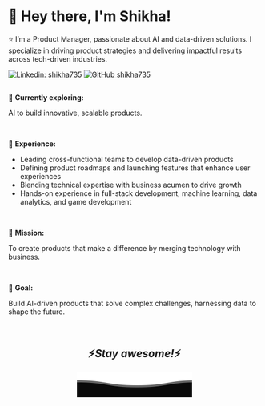 # 👋 Hey there, I'm Shikha!

⭐ I’m a Product Manager, passionate about AI and data-driven solutions. I specialize in driving product strategies and delivering impactful results across tech-driven industries.

[![Linkedin: shikha735](https://img.shields.io/badge/-shikha735-blue?style=flat-square&logo=Linkedin&logoColor=white&link=https://www.linkedin.com/in/shikha735/)](https://www.linkedin.com/in/shikha735/)
[![GitHub shikha735](https://img.shields.io/github/followers/shikha735?label=follow&style=social)](https://github.com/shikha735)

<h2 align='center'></h2>

🌱 **Currently exploring:**  

AI to build innovative, scalable products.

<br>

💼 **Experience:**

- Leading cross-functional teams to develop data-driven products
- Defining product roadmaps and launching features that enhance user experiences
- Blending technical expertise with business acumen to drive growth
- Hands-on experience in full-stack development, machine learning, data analytics, and game development

<br>

🚀 **Mission:**  

To create products that make a difference by merging technology with business.

<br>

🎯 **Goal:**  

Build AI-driven products that solve complex challenges, harnessing data to shape the future.

<br>

<!--
**shikha735/shikha735** is a ✨ _special_ ✨ repository because its `README.md` (this file) appears on your GitHub profile.

Here are some ideas to get you started:

- 🔭 I’m currently working on ...
- 🌱 I’m currently learning ...
- 👯 I’m looking to collaborate on ...
- 🤔 I’m looking for help with ...
- 💬 Ask me about ...
- 📫 How to reach me: ...
- 😄 Pronouns: ...
- ⚡ Fun fact: ...
--> 


<h2 align='center'>⚡️<i>Stay awesome!</i>⚡️</h2>


<p align="center">
        <img src="https://raw.githubusercontent.com/shikha735/shikha735/85e85988667190aadf6f14879644fab836940c91/Bottom.svg" alt="Github Stats" /> 
</p>
